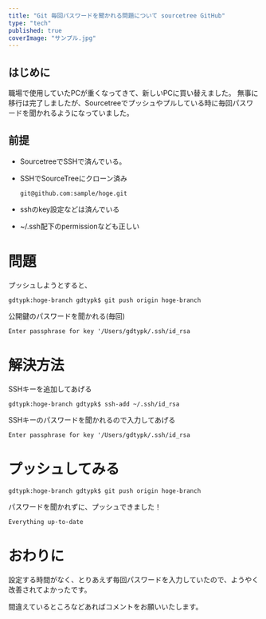 ```yaml
---
title: "Git 毎回パスワードを聞かれる問題について sourcetree GitHub"
type: "tech"
published: true
coverImage: "サンプル.jpg"
---
```


## はじめに

職場で使用していたPCが重くなってきて、新しいPCに買い替えました。 無事に移行は完了しましたが、Sourcetreeでプッシュやプルしている時に毎回パスワードを聞かれるようになっていました。

## 前提

- SourcetreeでSSHで済んでいる。
    
- SSHでSourceTreeにクローン済み
    
    ```
    git@github.com:sample/hoge.git
    ```
    
- sshのkey設定などは済んでいる
    
- ~/.ssh配下のpermissionなども正しい
    

# 問題

プッシュしようとすると、

```
gdtypk:hoge-branch gdtypk$ git push origin hoge-branch
```

公開鍵のパスワードを聞かれる(毎回)

```
Enter passphrase for key '/Users/gdtypk/.ssh/id_rsa
```

# 解決方法

SSHキーを追加してあげる

```
gdtypk:hoge-branch gdtypk$ ssh-add ~/.ssh/id_rsa
```

SSHキーのパスワードを聞かれるので入力してあげる

```
Enter passphrase for key '/Users/gdtypk/.ssh/id_rsa
```

# プッシュしてみる

```
gdtypk:hoge-branch gdtypk$ git push origin hoge-branch
```

パスワードを聞かれずに、プッシュできました！

```
Everything up-to-date
```

# おわりに

設定する時間がなく、とりあえず毎回パスワードを入力していたので、ようやく改善されてよかったです。

間違えているところなどあればコメントをお願いいたします。
